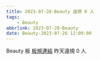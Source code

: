 ```yaml
---
title: 2023-07-28-Beauty 違規 0 人
tags:
    - Beauty
abbrlink: 2023-07-28-Beauty
date: Beauty-2023-07-28 12:00:00
---
```

Beauty 板 [板規連結](https://www.ptt.cc/bbs/Beauty/M.1630069980.A.84B.html)
昨天違規 0 人
